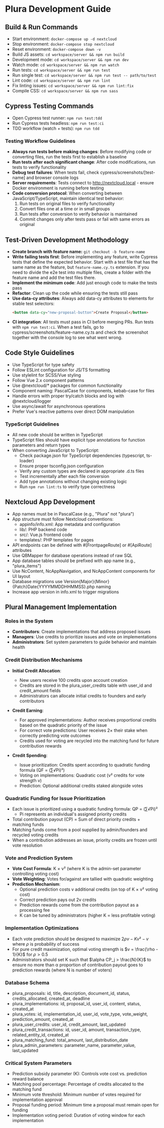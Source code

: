 # Plura Development Guide

## Build & Run Commands
- Start environment: `docker-compose up -d nextcloud`
- Stop environment: `docker-compose stop nextcloud`
- Reset environment: `docker-compose down -v`
- Build JS assets: `cd workspace/server && npm run build`
- Development mode: `cd workspace/server && npm run dev`
- Watch mode: `cd workspace/server && npm run watch`
- Run tests: `cd workspace/server && npm run test`
- Run single test: `cd workspace/server && npm run test -- path/to/test`
- Lint code: `cd workspace/server && npm run lint`
- Fix linting issues: `cd workspace/server && npm run lint:fix`
- Compile CSS: `cd workspace/server && npm run sass`

## Cypress Testing Commands
- Open Cypress test runner: `npm run test:tdd`
- Run Cypress tests headless: `npm run test:ci`
- TDD workflow (watch + tests): `npm run tdd`

### Testing Workflow Guidelines
- **Always run tests before making changes**: Before modifying code or converting files, run the tests first to establish a baseline
- **Run tests after each significant change**: After code modifications, run tests to verify functionality
- **Debug test failures**: When tests fail, check cypress/screenshots/[test-name] and browser console logs
- **Server requirements**: Tests connect to http://nextcloud.local - ensure Docker environment is running before testing
- **Code conversion protocol**: When converting between JavaScript/TypeScript, maintain identical test behavior:
  1. Run tests on original files to verify functionality
  2. Convert files one at a time or in small groups
  3. Run tests after conversion to verify behavior is maintained  
  4. Commit changes only after tests pass or fail with same errors as original

## Test-Driven Development Methodology
- **Create branch with feature name:** `git checkout -b feature-name`
- **Write failing tests first**: Before implementing any feature, write Cypress tests that define the expected behavior. Start with a test file that has the same name as the feature, but  `feature-name.cy.ts` extension. If you need to divide the e2e test into multiple files, create a folder with the feature name and add the test files there.
- **Implement the minimum code**: Add just enough code to make the tests pass
- **Refactor**: Clean up the code while ensuring the tests still pass
- **Use data-cy attributes**: Always add data-cy attributes to elements for stable test selectors:
  ```html
  <button data-cy="new-proposal-button">Create Proposal</button>
  ```
- **CI integration**: All tests must pass in CI before merging PRs. Run tests with `npm run test:ci`. When a test fails, go to cypress/screenshots/feature-name.cy.ts and check the screenshot together with the console log to see what went wrong.

## Code Style Guidelines
- Use TypeScript for type safety
- Follow ESLint configuration for JS/TS formatting
- Use stylelint for SCSS/Vue styling
- Follow Vue 2.x component patterns
- Use @nextcloud/* packages for common functionality
- Component naming: PascalCase for components, kebab-case for files
- Handle errors with proper try/catch blocks and log with @nextcloud/logger
- Use async/await for asynchronous operations
- Prefer Vue's reactive patterns over direct DOM manipulation

### TypeScript Guidelines
- All new code should be written in TypeScript
- TypeScript files should have explicit type annotations for function parameters and return types
- When converting JavaScript to TypeScript:
  - Check package.json for TypeScript dependencies (typescript, ts-loader)
  - Ensure proper tsconfig.json configuration
  - Verify any custom types are declared in appropriate .d.ts files
  - Test incrementally after each file conversion
  - Add type annotations without changing existing logic
  - Run `npm run lint:ts` to verify type correctness

## Nextcloud App Development
- App names must be in PascalCase (e.g., "Plura" not "plura")
- App structure must follow Nextcloud conventions:
  - appinfo/info.xml: App metadata and configuration
  - lib/: PHP backend code
  - src/: Vue.js frontend code
  - templates/: PHP templates for pages
- API endpoints can be defined with #[FrontpageRoute] or #[ApiRoute] attributes
- Use QBMapper for database operations instead of raw SQL
- App database tables should be prefixed with app name (e.g., "plura_items")
- Use NcContent, NcAppNavigation, and NcAppContent components for UI layout
- Database migrations use Version{Major}{Minor}{Patch}Date{YYYYMMDDHHMMSS}.php naming
- Increase app version in info.xml to trigger migrations

## Plural Management Implementation

### Roles in the System
- **Contributors**: Create implementations that address proposed issues
- **Managers**: Use credits to prioritize issues and vote on implementations
- **Administrators**: Set system parameters to guide behavior and maintain health

### Credit Distribution Mechanisms
- **Initial Credit Allocation**:
  - New users receive 100 credits upon account creation
  - Credits are stored in the plura_user_credits table with user_id and credit_amount fields
  - Administrators can allocate initial credits to founders and early contributors

- **Credit Earning**:
  - For approved implementations: Author receives proportional credits based on the quadratic priority of the issue
  - For correct vote predictions: User receives 2× their stake when correctly predicting vote outcomes
  - Credits used for voting are recycled into the matching fund for future contribution rewards

- **Credit Spending**:
  - Issue prioritization: Credits spent according to quadratic funding formula (QF = (∑√Pi)²)
  - Voting on implementations: Quadratic cost (v² credits for vote strength v)
  - Prediction: Optional additional credits staked alongside votes

### Quadratic Funding for Issue Prioritization
- Each issue is prioritized using a quadratic funding formula: QP = (∑√Pi)²
  - Pi represents an individual's assigned priority credits
- Total contribution payout (CP) = Sum of direct priority credits + matching funds
- Matching funds come from a pool supplied by admin/founders and recycled voting credits
- When a contribution addresses an issue, priority credits are frozen until vote resolution

### Vote and Prediction System
- **Vote Cost Formula**: K × v² (where K is the admin-set parameter controlling voting cost)
- **Vote Weighting**: Votes for/against are tallied with quadratic weighting
- **Prediction Mechanism**:
  - Optional prediction costs v additional credits (on top of K × v² voting cost)
  - Correct prediction pays out 2v credits
  - Prediction rewards come from the contribution payout as a processing fee
  - K can be tuned by administrators (higher K = less profitable voting)

### Implementation Optimizations
- Each vote prediction should be designed to maximize $2\rho v - Kv² - v$ where $\rho$ is probability of success
- For pure credit maximization, optimal voting strength is $v = \frac{\rho - 1}{K}$ for $\rho > 0.5$
- Administrators should set K such that $\alpha CP_j > \frac{N}{K}$ to ensure no more than α proportion of contribution payout goes to prediction rewards (where N is number of voters)

### Database Schema
- plura_proposals: id, title, description, document_id, status, credits_allocated, created_at, deadline
- plura_implementations: id, proposal_id, user_id, content, status, created_at
- plura_votes: id, implementation_id, user_id, vote_type, vote_weight, prediction_amount, created_at
- plura_user_credits: user_id, credit_amount, last_updated
- plura_credit_transactions: id, user_id, amount, transaction_type, related_entity_id, created_at
- plura_matching_fund: total_amount, last_distribution_date
- plura_admin_parameters: parameter_name, parameter_value, last_updated

### Critical System Parameters
- Prediction subsidy parameter (K): Controls vote cost vs. prediction reward balance
- Matching pool percentage: Percentage of credits allocated to the matching fund
- Minimum vote threshold: Minimum number of votes required for implementation approval
- Proposal funding period: Minimum time a proposal must remain open for funding
- Implementation voting period: Duration of voting window for each implementation
